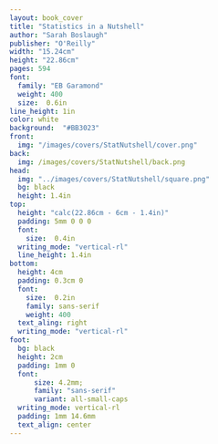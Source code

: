 ```yaml
---
layout: book_cover
title: "Statistics in a Nutshell"
author: "Sarah Boslaugh"
publisher: "O'Reilly"
width: "15.24cm"
height: "22.86cm"
pages: 594
font:
  family: "EB Garamond"
  weight: 400
  size:  0.6in
line_height: 1in
color: white
background:  "#BB3023"
front:
  img: "/images/covers/StatNutshell/cover.png"
back:
  img: /images/covers/StatNutshell/back.png
head:
  img: "../images/covers/StatNutshell/square.png"
  bg: black
  height: 1.4in
top:
  height: "calc(22.86cm - 6cm - 1.4in)"
  padding: 5mm 0 0 0
  font:
    size:  0.4in
  writing_mode: "vertical-rl"
  line_height: 1.4in
bottom:
  height: 4cm
  padding: 0.3cm 0
  font:
    size:  0.2in
    family: sans-serif
    weight: 400
  text_aling: right
  writing_mode: "vertical-rl"
foot:
  bg: black
  height: 2cm
  padding: 1mm 0
  font:
      size: 4.2mm;
      family: "sans-serif"
      variant: all-small-caps
  writing_mode: vertical-rl
  padding: 1mm 14.6mm
  text_align: center
---
```

